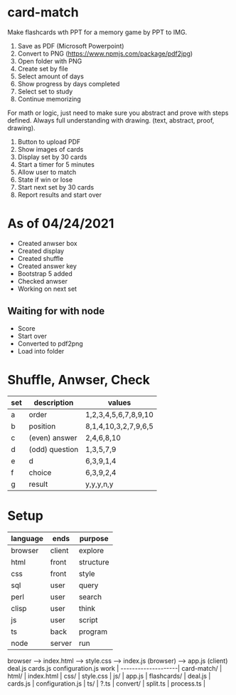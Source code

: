 # card-match
Make flashcards wth PPT for a memory game by PPT to IMG.

1. Save as PDF (Microsoft Powerpoint)
2. Convert to PNG (https://www.npmjs.com/package/pdf2jpg)
3. Open folder with PNG
4. Create set by file
5. Select amount of days
6. Show progress by days completed
7. Select set to study
8. Continue memorizing

For math or logic, just need to make sure you abstract and prove with steps defined. Always full understanding with drawing. (text, abstract, proof, drawing).

1. Button to upload PDF
2. Show images of cards 
3. Display set by 30 cards
4. Start a timer for 5 minutes
5. Allow user to match
5. State if win or lose
6. Start next set by 30 cards
7. Report results and start over

# As of 04/24/2021
* Created anwser box
* Created display
* Created shuffle
* Created answer key
* Bootstrap 5 added
* Checked anwser
* Working on next set
## Waiting for with node
* Score
* Start over
* Converted to pdf2png
* Load into folder

# Shuffle, Anwser, Check
set | description     | values
----|-----------------|---------------------
 a  | order           | 1,2,3,4,5,6,7,8,9,10
 b  | position        | 8,1,4,10,3,2,7,9,6,5
 c  | (even) answer   | 2,4,6,8,10
 d  | (odd)  question | 1,3,5,7,9
 e  | d               | 6,3,9,1,4
 f  | choice          | 6,3,9,2,4
 g  | result          | y,y,y,n,y 

# Setup
language | ends   | purpose
---------|--------|----------
browser  | client | explore
html     | front  | structure
css      | front  | style
sql      | user   | query
perl     | user   | search
clisp    | user   | think
js       | user   | script
ts       | back   | program
node     | server | run

browser --> index.html --> style.css --> index.js (browser) --> app.js (client)
                                                                deal.js
                                                                cards.js
                                                                configuration.js
work                |
--------------------|
card-match/         |  
 html/              | 
  index.html        |
 css/               |
  style.css         |
 js/                |
  app.js            |
  flashcards/       |
   deal.js          |
   cards.js         |
   configuration.js |
 ts/                |
  ?.ts              |
  convert/          |
   split.ts         |
   process.ts       |
